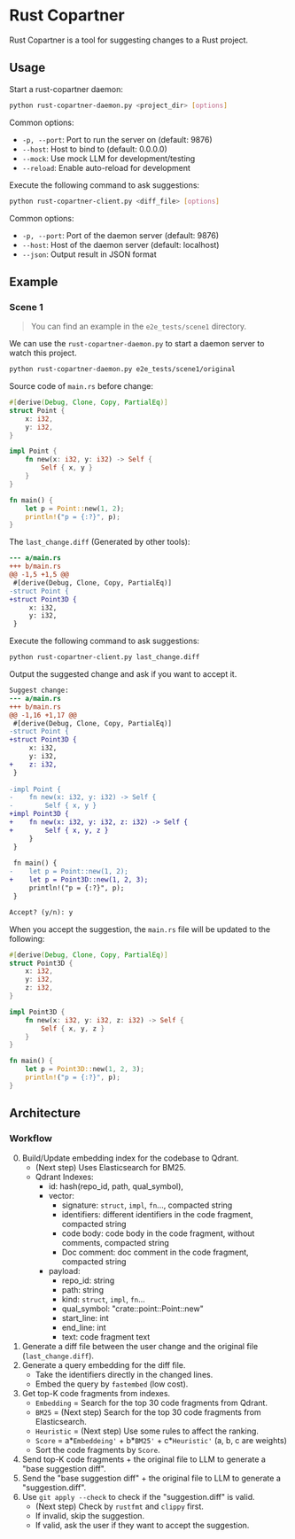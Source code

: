 # Rust Copartner

Rust Copartner is a tool for suggesting changes to a Rust project.

## Usage

Start a rust-copartner daemon:

```bash
python rust-copartner-daemon.py <project_dir> [options]
```

Common options:

- `-p, --port`: Port to run the server on (default: 9876)
- `--host`: Host to bind to (default: 0.0.0.0)
- `--mock`: Use mock LLM for development/testing
- `--reload`: Enable auto-reload for development

Execute the following command to ask suggestions:

```bash
python rust-copartner-client.py <diff_file> [options]
```

Common options:

- `-p, --port`: Port of the daemon server (default: 9876)
- `--host`: Host of the daemon server (default: localhost)
- `--json`: Output result in JSON format

## Example

### Scene 1

> You can find an example in the `e2e_tests/scene1` directory.

We can use the `rust-copartner-daemon.py` to start a daemon server to watch this project.

```bash
python rust-copartner-daemon.py e2e_tests/scene1/original
```

Source code of `main.rs` before change:

```rust
#[derive(Debug, Clone, Copy, PartialEq)]
struct Point {
    x: i32,
    y: i32,
}

impl Point {
    fn new(x: i32, y: i32) -> Self {
        Self { x, y }
    }
}

fn main() {
    let p = Point::new(1, 2);
    println!("p = {:?}", p);
}

```

The `last_change.diff` (Generated by other tools):

```diff
--- a/main.rs
+++ b/main.rs
@@ -1,5 +1,5 @@
 #[derive(Debug, Clone, Copy, PartialEq)]
-struct Point {
+struct Point3D {
     x: i32,
     y: i32,
 }

```

Execute the following command to ask suggestions:

```bash
python rust-copartner-client.py last_change.diff
```

Output the suggested change and ask if you want to accept it.

```diff
Suggest change:
--- a/main.rs
+++ b/main.rs
@@ -1,16 +1,17 @@
 #[derive(Debug, Clone, Copy, PartialEq)]
-struct Point {
+struct Point3D {
     x: i32,
     y: i32,
+    z: i32,
 }
 
-impl Point {
-    fn new(x: i32, y: i32) -> Self {
-        Self { x, y }
+impl Point3D {
+    fn new(x: i32, y: i32, z: i32) -> Self {
+        Self { x, y, z }
     }
 }
 
 fn main() {
-    let p = Point::new(1, 2);
+    let p = Point3D::new(1, 2, 3);
     println!("p = {:?}", p);
 }

Accept? (y/n): y
```

When you accept the suggestion, the `main.rs` file will be updated to the following:

```rust
#[derive(Debug, Clone, Copy, PartialEq)]
struct Point3D {
    x: i32,
    y: i32,
    z: i32,
}

impl Point3D {
    fn new(x: i32, y: i32, z: i32) -> Self {
        Self { x, y, z }
    }
}

fn main() {
    let p = Point3D::new(1, 2, 3);
    println!("p = {:?}", p);
}

```

## Architecture

### Workflow

0. Build/Update embedding index for the codebase to Qdrant.
    - (Next step) Uses Elasticsearch for BM25.
    - Qdrant Indexes:
      - id: hash(repo_id, path, qual_symbol),
      - vector:
        - signature: `struct`, `impl`, `fn`..., compacted string
        - identifiers: different identifiers in the code fragment, compacted string
        - code body: code body in the code fragment, without comments, compacted string
        - Doc comment: doc comment in the code fragment, compacted string
      - payload:
        - repo_id: string
        - path: string
        - kind: `struct`, `impl`, `fn`...
        - qual_symbol: "crate::point::Point::new"
        - start_line: int
        - end_line: int
        - text: code fragment text
1. Generate a diff file between the user change and the original file (`last_change.diff`).
2. Generate a query embedding for the diff file.
    - Take the identifiers directly in the changed lines.
    - Embed the query by `fastembed` (low cost).
3. Get top-K code fragments from indexes.
    - `Embedding` = Search for the top 30 code fragments from Qdrant.
    - `BM25` = (Next step) Search for the top 30 code fragments from Elasticsearch.
    - `Heuristic` = (Next step) Use some rules to affect the ranking.
    - `Score` = a*`Embeddeing'` + b*`BM25'` + c*`Heuristic'` (a, b, c are weights)
    - Sort the code fragments by `Score`.
4. Send top-K code fragments + the original file to LLM to generate a "base suggestion diff".
5. Send the "base suggestion diff" + the original file to LLM to generate a "suggestion.diff".
6. Use `git apply --check` to check if the "suggestion.diff" is valid.
    - (Next step) Check by `rustfmt` and `clippy` first.
    - If invalid, skip the suggestion.
    - If valid, ask the user if they want to accept the suggestion.
